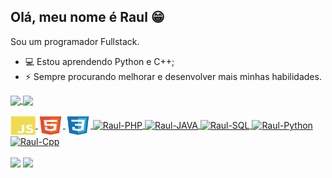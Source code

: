 ## Olá, meu nome é Raul 😁

Sou um programador Fullstack.

- 💻 Estou aprendendo Python e C++;
- ⚡ Sempre procurando melhorar e desenvolver mais minhas habilidades.

<link rel="stylesheet" type='text/css' href="https://cdn.jsdelivr.net/gh/devicons/devicon@latest/devicon.min.css" />
<div>
<a href="https://github.com/HallsRaul/github-readme-stats">
<img loading="lazy" align="center" height="250em" src="https://github-readme-stats.vercel.app/api/top-langs/?username=&show_icons=true&theme=tokyonight&include_all_commits=true&count_private=true" />
<img loading="lazy" align="center" height="230em" src="https://github-readme-stats.vercel.app/api?username=HallsRaul&show_icons=true&theme=tokyonight&include_all_commits=true&count_private=true"/>
</div>
<div style="display: inline_block"><br>
  <img align="center" alt="Raul-Js" height="30" width="40" src="https://raw.githubusercontent.com/devicons/devicon/master/icons/javascript/javascript-plain.svg">
  <img align="center" alt="Raul-HTML" height="30" width="40" src="https://raw.githubusercontent.com/devicons/devicon/master/icons/html5/html5-original.svg">
  <img align="center" alt="Raul-CSS" height="30" width="40" src="https://raw.githubusercontent.com/devicons/devicon/master/icons/css3/css3-original.svg">
  <img align="center" alt="Raul-PHP" height="30" width="40" src="https://cdn.jsdelivr.net/gh/devicons/devicon@latest/icons/php/php-original.svg" />
  <img align="center" alt="Raul-JAVA" height="30" width="40" src="https://cdn.jsdelivr.net/gh/devicons/devicon@latest/icons/java/java-plain.svg" />
  <img align="center" alt="Raul-SQL" height="30" width="40" src="https://cdn.jsdelivr.net/gh/devicons/devicon@latest/icons/mysql/mysql-original-wordmark.svg" />
  <img align="center" alt="Raul-Python" height="30" width="40" src="https://cdn.jsdelivr.net/gh/devicons/devicon@latest/icons/python/python-original.svg" />
  <img align="center" alt="Raul-Cpp" height="30" width="40" src="https://cdn.jsdelivr.net/gh/devicons/devicon@latest/icons/cplusplus/cplusplus-original.svg" />
          <br>
          <br>
</div>
  <div> 
  <a href="https://instagram.com/eum_raul" target="_blank"><img src="https://img.shields.io/badge/-Instagram-%23E4405F?style=for-the-badge&logo=instagram&logoColor=white" target="_blank"></a>
    <a href="https://www.linkedin.com/in/raul-rodrigues-almeida-339881345?utm_source=share&utm_campaign=share_via&utm_content=profile&utm_medium=android_app" target="_blank"><img src="https://img.shields.io/badge/-LinkedIn-%230077B5?style=for-the-badge&logo=linkedin&logoColor=white" target="_blank"></a> 

</div>
